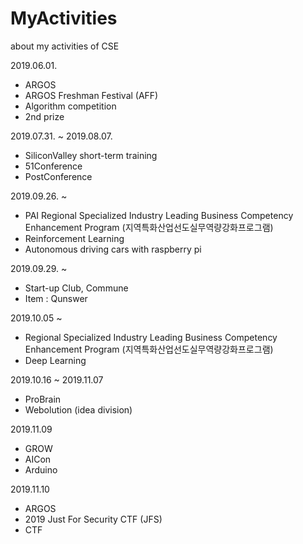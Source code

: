 # MyActivities
about my activities of CSE

2019.06.01.
- ARGOS
- ARGOS Freshman Festival (AFF)
- Algorithm competition
- 2nd prize

2019.07.31. ~ 2019.08.07.
- SiliconValley short-term training
- 51Conference
- PostConference

2019.09.26. ~ 
- PAI Regional Specialized Industry Leading Business Competency Enhancement Program (지역특화산업선도실무역량강화프로그램)
- Reinforcement Learning
- Autonomous driving cars with raspberry pi

2019.09.29. ~ 
- Start-up Club, Commune
- Item : Qunswer

2019.10.05 ~ 
- Regional Specialized Industry Leading Business Competency Enhancement Program (지역특화산업선도실무역량강화프로그램)
- Deep Learning

2019.10.16 ~ 2019.11.07
- ProBrain
- Webolution (idea division)

2019.11.09
- GROW
- AICon
- Arduino

2019.11.10
- ARGOS
- 2019 Just For Security CTF (JFS)
- CTF
